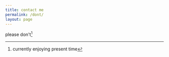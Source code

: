 ```yaml
---
title: contact me
permalink: /dont/
layout: page
---
```


please don't[^1]

[^1]: currently enjoying present time

